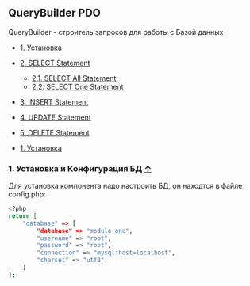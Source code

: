 ## QueryBuilder PDO

<a name="index_block"></a>

QueryBuilder - строитель запросов для работы с Базой данных

* [1. Установка](#block1)
* [2. SELECT Statement](#block2)
    * [2.1. SELECT All Statement](#block2.1)     
    * [2.2. SELECT One Statement](#block2.2)  
* [3. INSERT Statement](#block3)
* [4. UPDATE Statement](#block4)
* [5. DELETE Statement](#block5)


* [1. Установка](#block1)

<a name="block1"></a>
### 1. Установка и Конфигурация БД [↑](#index_block)
Для установка компонента надо настроить БД, он находтся в файле config.php:

```sh
<?php
return [
	"database" => [
		"database" => "module-one",
		"username" => "root",
		"password" => "root",
		"connection" => "mysql:host=localhost",
		"charset" => "utf8",
	]
];
```
